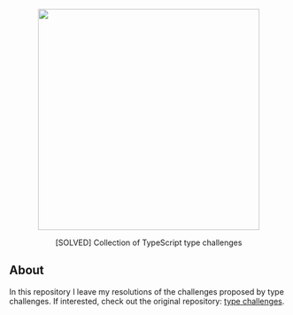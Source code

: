 <p align='center'>
  <img src='https://raw.githubusercontent.com/type-challenges/type-challenges/main/screenshots/logo.svg' width='400'/>
</p>

<p align='center'>[SOLVED] Collection of TypeScript type challenges</p>

## About

In this repository I leave my resolutions of the challenges proposed by type challenges. If interested, check out the original repository: [type challenges](https://github.com/type-challenges/type-challenges).
